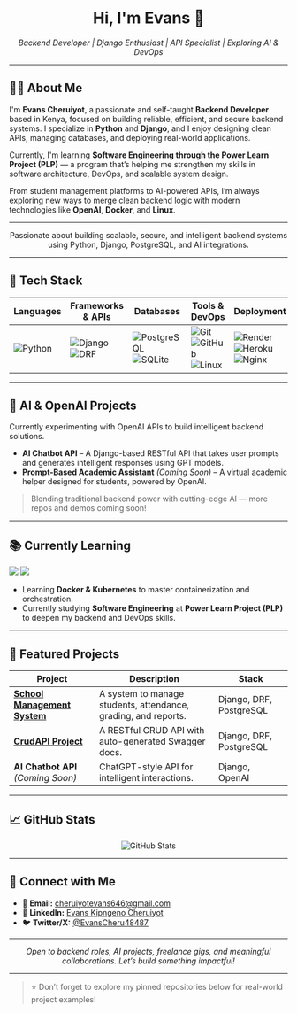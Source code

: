 <h1 align="center">Hi, I'm Evans 👋</h1>
<p align="center">
  <em>Backend Developer | Django Enthusiast | API Specialist | Exploring AI & DevOps</em>
</p>

---

## 👨‍💻 About Me

I'm **Evans Cheruiyot**, a passionate and self-taught **Backend Developer** based in Kenya, focused on building reliable, efficient, and secure backend systems. I specialize in **Python** and **Django**, and I enjoy designing clean APIs, managing databases, and deploying real-world applications.

Currently, I'm learning **Software Engineering through the Power Learn Project (PLP)** — a program that’s helping me strengthen my skills in software architecture, DevOps, and scalable system design.

From student management platforms to AI-powered APIs, I’m always exploring new ways to merge clean backend logic with modern technologies like **OpenAI**, **Docker**, and **Linux**.

---

<p align="center">
  Passionate about building scalable, secure, and intelligent backend systems using Python, Django, PostgreSQL, and AI integrations.
</p>

---

## 🚀 Tech Stack

| Languages | Frameworks & APIs | Databases | Tools & DevOps | Deployment | Data & Analysis |
|----------|--------------------|-----------|----------------|------------|-----------------|
| ![Python](https://img.shields.io/badge/Python-3776AB?logo=python&logoColor=white) | ![Django](https://img.shields.io/badge/Django-092E20?logo=django&logoColor=white)<br>![DRF](https://img.shields.io/badge/Django%20REST%20Framework-red?logo=django&logoColor=white) | ![PostgreSQL](https://img.shields.io/badge/PostgreSQL-336791?logo=postgresql&logoColor=white)<br>![SQLite](https://img.shields.io/badge/SQLite-003B57?logo=sqlite&logoColor=white) | ![Git](https://img.shields.io/badge/Git-F05032?logo=git&logoColor=white) ![GitHub](https://img.shields.io/badge/GitHub-181717?logo=github&logoColor=white) ![Linux](https://img.shields.io/badge/Linux-FCC624?logo=linux&logoColor=black) | ![Render](https://img.shields.io/badge/Render-00979D?logo=render&logoColor=white) ![Heroku](https://img.shields.io/badge/Heroku-430098?logo=heroku&logoColor=white) ![Nginx](https://img.shields.io/badge/Nginx-009639?logo=nginx&logoColor=white) | ![Pandas](https://img.shields.io/badge/Pandas-150458?logo=pandas&logoColor=white) ![NumPy](https://img.shields.io/badge/NumPy-013243?logo=numpy&logoColor=white) ![Matplotlib](https://img.shields.io/badge/Matplotlib-11557c?logo=matplotlib&logoColor=white) |

---

## 🤖 AI & OpenAI Projects

Currently experimenting with OpenAI APIs to build intelligent backend solutions.

- **AI Chatbot API** – A Django-based RESTful API that takes user prompts and generates intelligent responses using GPT models.
- **Prompt-Based Academic Assistant** *(Coming Soon)* – A virtual academic helper designed for students, powered by OpenAI.

> Blending traditional backend power with cutting-edge AI — more repos and demos coming soon!

---

## 📚 Currently Learning

<p>
  <img src="https://img.shields.io/badge/Docker-2496ED?logo=docker&logoColor=white&style=for-the-badge"/>
  <img src="https://img.shields.io/badge/Kubernetes-326CE5?logo=kubernetes&logoColor=white&style=for-the-badge"/>
</p>

- Learning **Docker & Kubernetes** to master containerization and orchestration.
- Currently studying **Software Engineering** at **Power Learn Project (PLP)** to deepen my backend and DevOps skills.

---

## 🌟 Featured Projects

| Project | Description | Stack |
|--------|-------------|-------|
| **[School Management System](https://school-dashboard-lqng.onrender)** | A system to manage students, attendance, grading, and reports. | Django, DRF, PostgreSQL |
| **[CrudAPI Project](https://crudapi-bwfv.onrender.com/swagger/)** | A RESTful CRUD API with auto-generated Swagger docs. | Django, DRF, PostgreSQL |
| **AI Chatbot API** *(Coming Soon)* | ChatGPT-style API for intelligent interactions. | Django, OpenAI |

---

## 📈 GitHub Stats

<p align="center">
  <img src="https://github-readme-stats.vercel.app/api?username=Ab494&show_icons=true&theme=tokyonight" alt="GitHub Stats"/>
</p>

---

## 🤝 Connect with Me

- 📧 **Email:** [cheruiyotevans646@gmail.com](mailto:cheruiyotevans646@gmail.com)
- 💼 **LinkedIn:** [Evans Kipngeno Cheruiyot](https://www.linkedin.com/in/evans-kipngeno-cheruiyot-448458346?)
- 🐦 **Twitter/X:** [@EvansCheru48487](https://x.com/EvansCheru48487?t=EaQdMvmzcKVBBMiBJwu5rQ&s=09)

---

<p align="center">
  <em>Open to backend roles, AI projects, freelance gigs, and meaningful collaborations. Let’s build something impactful!</em>
</p>

---

> ⭐️ Don’t forget to explore my pinned repositories below for real-world project examples!